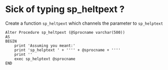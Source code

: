 ﻿# Sick of typing sp_heltpext ?

Create a function `sp_heltpext` which channels the parameter to `sp_helptext`

    Alter Procedure sp_heltpext (@Sprocname varchar(500))
    AS
    BEGIN
        print 'Assuming you meant:'
        print 'sp_helptext ' + '''' + @sprocname + ''''
        print ''
        exec sp_helptext @sprocname
    END
